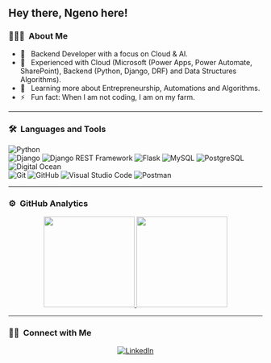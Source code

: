 ## Hey there, Ngeno here!

### 👨🏻‍💻 &nbsp;About Me

- 🤔 &nbsp; Backend Developer with a focus on Cloud & AI.
- 💼 &nbsp; Experienced with Cloud (Microsoft (Power Apps, Power Automate, SharePoint), Backend (Python, Django, DRF) and Data Structures Algorithms).
- 🌱 &nbsp; Learning more about Entrepreneurship, Automations and Algorithms.
- ⚡️ &nbsp; Fun fact: When I am not coding, I am on my farm.

---

### 🛠 &nbsp;Languages and Tools

  ![Python](https://img.shields.io/badge/-Python-333333?style=flat&logo=python)  
  ![Django](https://img.shields.io/badge/-Django-092E20?style=flat&logo=django)
  ![Django REST Framework](https://img.shields.io/badge/-Django%20REST%20Framework-092E20?style=flat&logo=django)
  ![Flask](https://img.shields.io/badge/-Flask-000000?style=flat&logo=flask)
  ![MySQL](https://img.shields.io/badge/-MySQL-333333?style=flat&logo=mysql)
  ![PostgreSQL](https://img.shields.io/badge/-PostgreSQL-336791?style=flat&logo=PostgreSQL)  
  ![Digital Ocean](https://img.shields.io/badge/-Digital%20Ocean-333333?style=flat&logo=digitalocean)  
  ![Git](https://img.shields.io/badge/-Git-333333?style=flat&logo=git)
  ![GitHub](https://img.shields.io/badge/-GitHub-333333?style=flat&logo=github)
  ![Visual Studio Code](https://img.shields.io/badge/-Visual%20Studio%20Code-333333?style=flat&logo=visual-studio-code&logoColor=007ACC)
  ![Postman](https://img.shields.io/badge/-Postman-000000?style=flat&logo=postman)
 
---

### ⚙️ &nbsp;GitHub Analytics

<p align="center">
<a href="https://github.com/engenovic">
  <img height="180em" src="https://github-readme-stats-eight-theta.vercel.app/api?username=engenovic&show_icons=true&theme=buefy&include_all_commits=true&count_private=true"/>
  <img height="180em" src="https://github-readme-stats-eight-theta.vercel.app/api/top-langs/?username=engenovic&layout=compact&langs_count=8&theme=buefy"/>
</a>
</p>

---

### 🤝🏻 &nbsp;Connect with Me 

<p align="center">
<a href="https://www.linkedin.com/in/engenovic/"><img alt="LinkedIn"  src="https://img.shields.io/badge/linkedin-engenovic-blue"></a>
</p>

